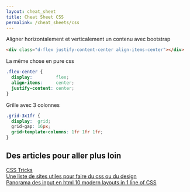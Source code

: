 ```yaml
---
layout: cheat_sheet
title: Cheat Sheet CSS
permalink: /cheat_sheets/css
---
```



Aligner horizontalement et verticalement un contenu avec bootstrap

```html
<div class="d-flex justify-content-center align-items-center"></div>
```

La même chose en pure css

```css
.flex-center {
  display:         flex;
  align-items:     center;
  justify-content: center;
}
```

Grille avec 3 colonnes

```css
.grid-3x1fr {
  display:  grid;
  grid-gap: 16px;
  grid-template-columns: 1fr 1fr 1fr;
}
```

<h2>Des articles pour aller plus loin</h2>

<a href="https://css-tricks.com/snippets/css/a-guide-to-flexbox/"
   class="underlined"
   target="_blank">
  CSS Tricks
</a>
<br>
<a href="https://medium.com/@Cesscode/list-of-useful-websites-every-web-developer-should-know-about-c8561b862e5f"
   class="underlined"
   target="_blank">
  Une liste de sites utiles pour faire du css ou du design
</a>
<br>
<a href="https://dev.to/smpnjn/everything-youll-ever-need-to-know-about-html-input-types-38lb"
   class="underlined"
   target="_blank">
  Panorama des input en html
</a>
<a href="https://www.youtube.com/watch?v=qm0IfG1GyZU&t=126s&ab_channel=GoogleChromeDevelopers"
   class="underlined"
   target="_blank">
  10 modern layouts in 1 line of CSS
</a>
